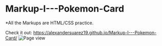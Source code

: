 # Markup-I---Pokemon-Card
*All the Markups are HTML/CSS practice.

Check it out: https://alexandersuarez19.github.io/Markup-I---Pokemon-Card/
![Page view](https://user-images.githubusercontent.com/125915698/223246819-814b7c9a-4854-4b82-a5d4-1414558cb3e2.png)
